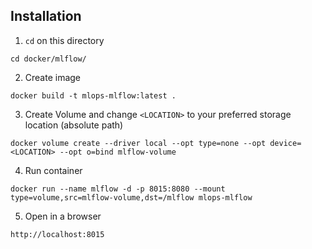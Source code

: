 ## Installation
1. ``cd`` on this directory
```
cd docker/mlflow/
```
2. Create image
```
docker build -t mlops-mlflow:latest .
```
3. Create Volume and change ``<LOCATION>`` to your preferred storage location (absolute path)
```
docker volume create --driver local --opt type=none --opt device=<LOCATION> --opt o=bind mlflow-volume
```
4. Run container
```
docker run --name mlflow -d -p 8015:8080 --mount type=volume,src=mlflow-volume,dst=/mlflow mlops-mlflow
```
5. Open in a browser
```
http://localhost:8015
```
